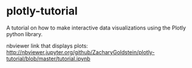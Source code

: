 # plotly-tutorial
A tutorial on how to make interactive data visualizations using the Plotly python library.

nbviewer link that displays plots: http://nbviewer.jupyter.org/github/ZacharyGoldstein/plotly-tutorial/blob/master/tutorial.ipynb
